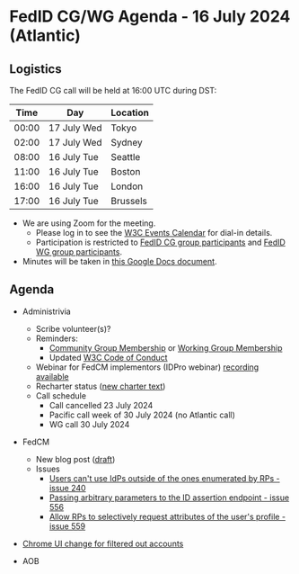 # FedID CG/WG Agenda - 16 July 2024 (Atlantic)

## Logistics

The FedID CG call will be held at 16:00 UTC during DST:

| Time         | Day    | Location      |
| ------------ | ------ | ------------- |
| 00:00 | 17 July Wed | Tokyo         |
| 02:00 | 17 July Wed | Sydney        |
| 08:00 | 16 July Tue | Seattle       |
| 11:00 | 16 July Tue | Boston        |
| 16:00 | 16 July Tue | London        |
| 17:00 | 16 July Tue | Brussels      |


* We are using Zoom for the meeting.
    * Please log in to see the [W3C Events Calendar](https://www.w3.org/events/meetings/20c345a0-f8cc-4d4e-9e9d-d24f04816a32/20240716T080000/) for dial-in details. 
    * Participation is restricted to [FedID CG group participants](https://www.w3.org/community/fed-id/participants) and [FedID WG group participants](https://www.w3.org/groups/wg/fedid/participants/).
* Minutes will be taken in [this Google Docs document](https://docs.google.com/document/d/1O7Rn8Aj4rsYWohdEP61lnGdgkai0xTZFQgm7XEA0RBM/edit).


## Agenda

* Administrivia
  * Scribe volunteer(s)?
  * Reminders: 
     * [Community Group Membership](https://www.w3.org/community/fed-id/) or [Working Group Membership](https://www.w3.org/groups/wg/fedid/)
     * Updated [W3C Code of Conduct](https://www.w3.org/policies/code-of-conduct/)
  * Webinar for FedCM implementors (IDPro webinar) [recording available](https://youtu.be/0OjdqldRvXo?si=O9UIU1VKK4G3lkWS)
  * Recharter status ([new charter text](https://htmlpreview.github.io/?https://github.com/w3c/charter-drafts/blob/simoneonofri-fedid-beforeac/2024/wg-fedid.html))
  * Call schedule
     * Call cancelled 23 July 2024
     * Pacific call week of 30 July 2024 (no Atlantic call)
     * WG call 30 July 2024

* FedCM 
  * New blog post ([draft](https://docs.google.com/document/d/16FuJFh-pC3VwIeu2phdux0F64gASVLWPA4YN4cQHIpE/edit))
  * Issues 
     * [Users can't use IdPs outside of the ones enumerated by RPs - issue 240](https://github.com/fedidcg/FedCM/issues/240)
     * [Passing arbitrary parameters to the ID assertion endpoint - issue 556](https://github.com/fedidcg/FedCM/issues/556)
     * [Allow RPs to selectively request attributes of the user's profile - issue 559](https://github.com/fedidcg/FedCM/issues/559)
 * [Chrome UI change for filtered out accounts](https://docs.google.com/document/d/11sAhDN7U_GX8ZxemjGYBNFSeM7oLvZS-dd8cWUVY3oA/edit?resourcekey=0-Hy0negLNK4Ue3Jo7-UnSOw)

* AOB
 
